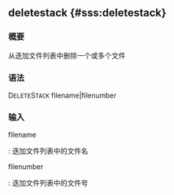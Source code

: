 ## deletestack {#sss:deletestack}

### 概要

从迭加文件列表中删除一个或多个文件

### 语法

D`ELETE`S`TACK` filename|filenumber

### 输入

filename

:   迭加文件列表中的文件名

filenumber

:   迭加文件列表中的文件号


